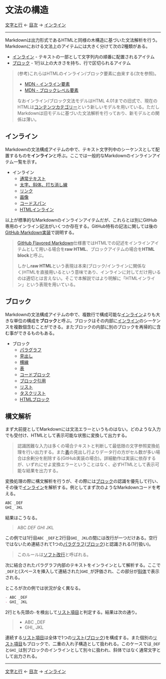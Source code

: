 # 文法の構造

[文字と行](characters.md)
← [目次](index.md) →
[インライン](inlines.md)

------------------------------------------------------------------------

Markdownは出力形式であるHTMLと同様の木構造に基づいた文法解析を行う。Markdownにおける文法上のアイテムには大きく分けて次の2種類がある。

- [インライン] - テキストの一部として文字列内の順番に配置されるアイテム
- [ブロック] - 1行以上の大きさを持ち、行で区切られるアイテム

> (参考)これらはHTMLのインライン/ブロック要素に由来する(次を参照)。
> 
> - [MDN - インライン要素](https://developer.mozilla.org/ja/docs/Web/HTML/Inline_elements)
> - [MDN - ブロックレベル要素](https://developer.mozilla.org/ja/docs/Web/HTML/Block-level-elements)
> 
> なおインライン/ブロック文法モデルはHTML 4.01までの旧式で、現在のHTMLは[コンテンツカテゴリー](https://developer.mozilla.org/ja/docs/Web/Guide/HTML/Content_categories)という新しいモデルを用いている。ただしMarkdownは旧モデルに基づいた文法解析を行っており、新モデルとの関係は薄い。

## インライン

Markdownの文法構成アイテムの中で、テキスト文字列中のシーケンスとして配置するものを**インライン**と呼ぶ。ここでは一般的なMarkdownのインラインアイテム一覧を示す。

- インライン
    - [通常テキスト]
    - [太字、斜体、打ち消し線]
    - [リンク]
    - [画像]
    - [コードスパン]
    - [HTMLインライン]

以上が標準的なMarkdownのインラインアイテムだが、これらとは別にGitHub専用のインライン記法がいくつか存在する。GitHub特有の記法に関しては後の[GitHub Markdown実装]で説明する。

> [GitHub Flavored Markdown]仕様書ではHTMLでの記述をインラインアイテムとして用いる場合を**raw HTML**、ブロックアイテムの場合を**HTML block**と呼ぶ。
> 
> しかし**raw HTML**という表現は本来(ブロック/インラインに関係なく)HTMLを直接用いるという意味であり、インラインに対してだけ用いるのは適切とは言えない。そこで本解説ではより明解に「HTMLインライン」という表現を用いている。

## ブロック

Markdownの文法構成アイテムの中で、複数行で構成可能な[インライン]よりも大きな単位の構成を**ブロック**と呼ぶ。ブロックはその内部に[インライン]のシーケンスを複数個含むことができる。またブロックの内部に別のブロックを再帰的に含む事ができるものもある。

- ブロック
    - [パラグラフ]
    - [見出し]
    - [横線]
    - [表]
    - [コードブロック]
    - [ブロック引用]
    - [リスト]
    - [タスクリスト]
    - [HTMLブロック]

## 構文解析

まず大前提としてMarkdownには文法エラーというものはない。どのような入力でも受付け、HTMLとして表示可能な状態に変換して出力する。

> 認識困難な入力は多くの場合テキストと判断して最低限の文字参照変換処理を行い出力する。また[表]の見出し行よりデータ行の方がセル数が多い場合は余剰分を削除する(GitHub実装の場合)。詳細動作は実装に依存するが、いずれにせよ変換エラーということはなく、必ずHTMLとして表示可能な結果を出力する。

変換処理の際に構文解析を行うが、その際には[ブロック]の認識を優先して行い、その後で[インライン]を解析する。例としてまず次のようなMarkdownコードを考える。

```markdown
ABC _DEF
GHI_ JKL
```

結果はこうなる。

> ABC _DEF
> GHI_ JKL

この例では1行目`ABC _DEF`と2行目`GHI_ JKL`の間には改行が一つだけある。空行ではないため連結されて1つの[パラグラフ]\([ブロック])と認識される(1行扱い)。

> このルールは[ソフト改行]と呼ばれる。

次に結合されたパラグラフ内部のテキストをインラインとして解析する。ここで`_DEF`と(スペースを挿入して連結された)`GHI_`が評価され、この部分が[斜体]で表示される。

ところが次の例では状況が全く異なる。

```markdown
- ABC _DEF
- GHI_ JKL
```

2行とも先頭の`-`を検出して[リスト項目]と判定する。結果は次の通り。

> - ABC _DEF
> - GHI_ JKL

連続する[リスト項目]は全体で1つの[リスト]\([ブロック])を構成する。また個別の[リスト項目]もブロックで、二重の入れ子構造として扱われる。このケースでは`_DEF`と`GHI_`は別ブロックのインラインとして別々に扱われ、斜体ではなく通常文字として出力される。

------------------------------------------------------------------------

[文字と行](characters.md)
← [目次](index.md) →
[インライン](inlines.md)

[GitHub Flavored Markdown]: github-flavored-markdown.md
[GitHub Markdown実装]: github-markdown.md
[HTMLインライン]: html-inlines.md
[HTMLブロック]: html-blocks.md
[インライン]: #インライン
[コードスパン]: code-spans.md
[コードブロック]: code-blocks.md
[ソフト改行]: paragraphs.md#ソフト改行
[タスクリスト]: task-lists.md
[パラグラフ]: paragraphs.md
[ブロック]: #ブロック
[ブロック引用]: block-quotes.md
[リスト]: lists.md
[リスト項目]: lists.md#リスト項目
[リンク]: links.md
[打ち消し線]: bold-italic-strikethrough.md#打ち消し線
[斜体]: bold-italic-strikethrough.md#斜体
[通常テキスト]: textual-content.md
[表]: tables.md
[太字]: bold-italic-strikethrough.md#太字
[太字、斜体、打ち消し線]: bold-italic-strikethrough.md
[画像]: images.md
[見出し]: headings.md
[横線]: horizontal-rules.md
